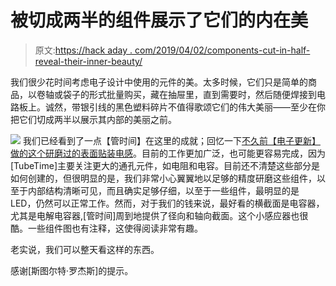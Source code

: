 # 被切成两半的组件展示了它们的内在美

> 原文:[https://hack aday . com/2019/04/02/components-cut-in-half-reveal-their-inner-beauty/](https://hackaday.com/2019/04/02/components-cut-in-half-reveal-their-inner-beauty/)

我们很少花时间考虑电子设计中使用的元件的美。太多时候，它们只是简单的商品，以卷轴或袋子的形式批量购买，藏在抽屉里，直到需要时，然后随便焊接到电路板上。诚然，带银引线的黑色塑料碎片不值得歌颂它们的伟大美丽——至少在你把它们切成两半以展示其内部的美丽之前。

[![](../Images/c96fdfe5f2a837cf4c25699a58f15cef.png)](https://hackaday.com/wp-content/uploads/2019/03/d233zoeuwaaj1fk.jpg) 我们已经看到了一点【管时间】在这里的成就；回忆一下[不久前【电子更新】做的这个研磨过的表面贴装电感](https://hackaday.com/2017/05/24/what-lies-within-smt-inductor-teardown/)。目前的工作更加广泛，也可能更容易完成，因为[TubeTime]主要关注更大的通孔元件，如电阻和电容。目前还不清楚这些部分是如何创建的，但很明显的是，我们非常小心翼翼地以足够的精度研磨这些组件，以至于内部结构清晰可见，而且确实足够仔细，以至于一些组件，最明显的是 LED，仍然可以正常工作。然而，对于我们的钱来说，最好看的横截面是电容器，尤其是电解电容器,[管时间]周到地提供了径向和轴向截面。这个小感应器也很酷。一些组件图也有注释，这使得阅读非常有趣。

老实说，我们可以整天看这样的东西。

感谢[斯图尔特·罗杰斯]的提示。